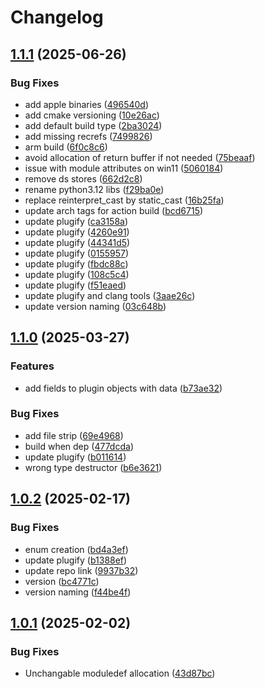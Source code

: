 # Changelog

## [1.1.1](https://github.com/untrustedmodders/plugify-module-python3.12/compare/v1.1.0...v1.1.1) (2025-06-26)


### Bug Fixes

* add apple binaries ([496540d](https://github.com/untrustedmodders/plugify-module-python3.12/commit/496540d58e3cd1d1794fe3f8933b28a1282392a1))
* add cmake versioning ([10e26ac](https://github.com/untrustedmodders/plugify-module-python3.12/commit/10e26ac8388105172eb7f57e29b5d67d53bd4c10))
* add default build type ([2ba3024](https://github.com/untrustedmodders/plugify-module-python3.12/commit/2ba30246b7aa6cb0588dd5c194f56b81cfedbbf5))
* add missing recrefs ([7499826](https://github.com/untrustedmodders/plugify-module-python3.12/commit/74998268baf4d67cf466a43edc80048058e0da95))
* arm build ([6f0c8c6](https://github.com/untrustedmodders/plugify-module-python3.12/commit/6f0c8c67abb21ad496142cbcf171f0c85fa780b7))
* avoid allocation of return buffer if not needed ([75beaaf](https://github.com/untrustedmodders/plugify-module-python3.12/commit/75beaafd0386a124991f57c7bfc2fd277e3ae389))
* issue with module attributes on win11 ([5060184](https://github.com/untrustedmodders/plugify-module-python3.12/commit/5060184ad46d867074e67b1946c8038b05ec7e30))
* remove ds stores ([662d2c8](https://github.com/untrustedmodders/plugify-module-python3.12/commit/662d2c81ac4a15b49818cc97ced82867afb4dbb1))
* rename python3.12 libs ([f29ba0e](https://github.com/untrustedmodders/plugify-module-python3.12/commit/f29ba0ed31a8b4be8f8a2b80cd99ba058ed91f29))
* replace reinterpret_cast by static_cast ([16b25fa](https://github.com/untrustedmodders/plugify-module-python3.12/commit/16b25fa75c0d639a6adbfcd4a246a6bb89aea8f1))
* update arch tags for action build ([bcd6715](https://github.com/untrustedmodders/plugify-module-python3.12/commit/bcd6715f48e40175092b4ca06b35d5cd7a8e7204))
* update plugify ([ca3158a](https://github.com/untrustedmodders/plugify-module-python3.12/commit/ca3158ae09e29ab60044bd80d76c7f5c67daa5a9))
* update plugify ([4260e91](https://github.com/untrustedmodders/plugify-module-python3.12/commit/4260e911813c344b1b4aa5d3970b70367d5cccd9))
* update plugify ([44341d5](https://github.com/untrustedmodders/plugify-module-python3.12/commit/44341d557f4ccb7302fc4bb5df29715904d4f7df))
* update plugify ([0155957](https://github.com/untrustedmodders/plugify-module-python3.12/commit/0155957b2f6b17e87e8a5a22ae02ce718c382806))
* update plugify ([fbdc88c](https://github.com/untrustedmodders/plugify-module-python3.12/commit/fbdc88cacf32ecf925e78aa9c64b57ae097243f7))
* update plugify ([108c5c4](https://github.com/untrustedmodders/plugify-module-python3.12/commit/108c5c4dcbb8b4ef43e2400b69d72b2abc61a4b8))
* update plugify ([f51eaed](https://github.com/untrustedmodders/plugify-module-python3.12/commit/f51eaede623ee631283fddca69f369569c46edcf))
* update plugify and clang tools ([3aae26c](https://github.com/untrustedmodders/plugify-module-python3.12/commit/3aae26c6ce950d2508038a864e7483784fc9d1e2))
* update version naming ([03c648b](https://github.com/untrustedmodders/plugify-module-python3.12/commit/03c648bde3f8e6fdd32cc373c9fcc6eaec02dc67))

## [1.1.0](https://github.com/untrustedmodders/plugify-module-python3.12/compare/v1.0.2...v1.1.0) (2025-03-27)


### Features

* add fields to plugin objects with data ([b73ae32](https://github.com/untrustedmodders/plugify-module-python3.12/commit/b73ae3295bd700d4fdb6ba1b4447d5b90785879e))


### Bug Fixes

* add file strip ([69e4968](https://github.com/untrustedmodders/plugify-module-python3.12/commit/69e496804d10b63a8bdd1a0c5e472adcd4866f0b))
* build when dep ([477dcda](https://github.com/untrustedmodders/plugify-module-python3.12/commit/477dcda482d631a1af20b701dabc24c210b9a1b1))
* update plugify ([b011614](https://github.com/untrustedmodders/plugify-module-python3.12/commit/b011614488eb83c48af86da7ca6c84d961c57087))
* wrong type destructor ([b6e3621](https://github.com/untrustedmodders/plugify-module-python3.12/commit/b6e362101cb45b4eec2eb7febf96b6a65ad98c77))

## [1.0.2](https://github.com/untrustedmodders/plugify-module-python3.12/compare/v1.0.1...v1.0.2) (2025-02-17)


### Bug Fixes

* enum creation ([bd4a3ef](https://github.com/untrustedmodders/plugify-module-python3.12/commit/bd4a3ef0f2d1250e220dea77b3bac058450c79ee))
* update plugify ([b1388ef](https://github.com/untrustedmodders/plugify-module-python3.12/commit/b1388efa89357ba02fad8fe97546f3077bdb3f25))
* update repo link ([9937b32](https://github.com/untrustedmodders/plugify-module-python3.12/commit/9937b329ff9bc915e8fae76e8a14a0999e08d278))
* version ([bc4771c](https://github.com/untrustedmodders/plugify-module-python3.12/commit/bc4771c5c659f0a35b498654ff9a0295bf016368))
* version naming ([f44be4f](https://github.com/untrustedmodders/plugify-module-python3.12/commit/f44be4fa50f58dacce437b91d43b9e748621cbc4))

## [1.0.1](https://github.com/untrustedmodders/plugify-module-python3.12/compare/v1.0.0...v1.0.1) (2025-02-02)


### Bug Fixes

* Unchangable moduledef allocation ([43d87bc](https://github.com/untrustedmodders/plugify-module-python3.12/commit/43d87bce736465cc7618f8a843ee5169bde3b507))
